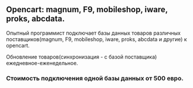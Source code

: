 ## Opencart: magnum, F9, mobileshop, iware, proks, abcdata.

Опытный программист подключает базы данных товаров различных поставщиков(magnum, F9, mobileshop, iware, proks, abcdata и другие) к opencart.

Обновление товаров(синхронизация - с базой поставщика) ежедневное-еженедельное.

### Стоимость подключения одной базы данных от 500 евро.
